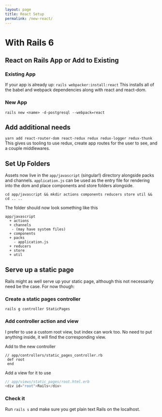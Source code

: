```yaml
---
layout: page
title: React Setup
permalink: /new-react/
---
```


# With Rails 6

## React on Rails App or Add to Existing

### Existing App

If your app is already up:
`rails webpacker:install:react`
This installs all of the babel and webpack dependencies along with react and react-dom.

### New App

`rails new <name> -d-postgresql --webpack=react`

## Add additional needs

`yarn add react-router-dom react-redux redux redux-logger redux-thunk`
This gives us tooling to use redux, create app routes for the user to see, and a couple middlewares.

## Set Up Folders

Assets now live in the `app/javascript` (singular!) directory alongside packs and channels. `application.js` can be used as the entry file for rendering into the dom and place components and store folders alongside.

```
cd app/javascript && mkdir actions components reducers store util && cd .. ..
```

The folder should now look something like this

```
app/javascript
  + actions
  + channels
   - (may have system files)
  + components
  + packs
    - application.js
  + reducers
  + store
  + util
```

## Serve up a static page

Rails might as well serve up your static page, although this not necessarily need be the case. For now though:

### Create a static pages controller

`rails g controller StaticPages`

### Add controller action and view

I prefer to use a custom root view, but index can work too. No need to put anything inside, it will find the corresponding view.

Add to the new controller

```ru
// app/controllers/static_pages_controller.rb
 def root
 end
```

Add a view for it to use

```js
// app/views/static_pages/root.html.erb
<div id="root">Rails</div>
```

### Check it

Run `rails s` and make sure you get plain text Rails on the localhost.
